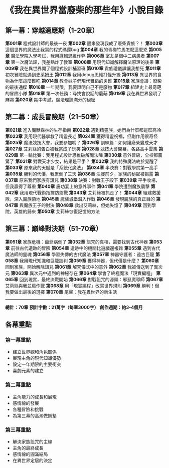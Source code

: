 # 《我在異世界當廢柴的那些年》小說目錄

## 第一幕：穿越適應期（1-20章）

**第001章** 程式設計師的最後一夜
**第002章** 醒來發現我成了廢柴貴族？！
**第003章** 這個世界的魔法比我寫的程式碼還bug
**第004章** 我的青梅竹馬怎麼這麼兇
**第005章** 魔法學院入學考試，我用邏輯思維作弊
**第006章** 室友是個中二病患者
**第007章** 第一次魔法課，我差點炸了教室
**第008章** 用現代知識解釋魔法原理的後果
**第009章** 我在異世界開了個程式設計補習班
**第010章** 貴族禮儀課讓我想死
**第011章** 初次冒險就遇到史萊姆王
**第012章** 我用debug思維打怪升級
**第013章** 異世界的食物為什麼這麼難吃
**第014章** 教會妹子們現代舞蹈的災難
**第015章** 家族會議：廢柴的最後通牒
**第016章** 一年期限，我要證明自己不是廢物
**第017章** 組建史上最奇葩的冒險小隊
**第018章** 第一次任務：尋找會說話的蘑菇
**第019章** 我在異世界發明了麻將
**第020章** 期中考試，魔法理論滿分的秘密

## 第二幕：成長冒險期（21-50章）

**第021章** 進入魔獸森林的生存指南
**第022章** 遇到精靈族，她們為什麼都這麼高冷
**第023章** 我用現代醫學救了精靈長老
**第024章** 獲得精靈祝福，但副作用很奇怪
**第025章** 魔法競技大會，我要參加嗎？
**第026章** 訓練篇：如何讓廢柴變成天才
**第027章** 艾莉絲的告白被我當成了玩笑
**第028章** 競技大會開幕，各路高手雲集
**第029章** 第一輪比賽：我用程式設計思維破解魔法陣
**第030章** 意外晉級，全校都震驚了
**第031章** 對戰天才少女，結果是平手？
**第032章** 我的特殊魔法終於覺醒了
**第033章** 原來我的天賦是「系統化魔法」
**第034章** 半決賽：對戰學院第一高手
**第035章** 勝利的代價，我累倒了三天
**第036章** 決賽前夕，家族的秘密被揭露
**第037章** 原來我們家族有詛咒
**第038章** 決賽：對戰王子殿下
**第039章** 平手收場，但我贏得了尊重
**第040章** 慶功宴上的意外事件
**第041章** 學院遭到魔族襲擊
**第042章** 我用現代戰術指揮防禦戰
**第043章** 艾莉絲被抓走了！
**第044章** 組建救援隊，深入魔族領地
**第045章** 魔族城堡潛入作戰
**第046章** 發現魔族的真正目的
**第047章** 與魔族王子的對決
**第048章** 救出艾莉絲，但她失憶了
**第049章** 回到學院，英雄的歸來
**第050章** 艾莉絲恢復記憶的方法

## 第三幕：巔峰對決期（51-70章）

**第051章** 家族危機：爺爺病倒了
**第052章** 詛咒的真相，需要找到古代神器
**第053章** 前往古代遺跡的冒險
**第054章** 遺跡中的機關比遊戲還複雜
**第055章** 遇到古代魔法師的靈魂
**第056章** 學習失傳的古代魔法
**第057章** 神器守護者：遠古巨龍
**第058章** 我用現代知識和巨龍談判
**第059章** 獲得神器，但代價是什麼？
**第060章** 回到家族，開始解除詛咒
**第061章** 解咒儀式中的意外
**第062章** 我被傳送到了異次元
**第063章** 異次元中遇到的神秘存在
**第064章** 學會了終極魔法「現實編程」
**第065章** 回到現實，最終決戰開始
**第066章** 對戰詛咒的源頭：邪惡魔導師
**第067章** 艾莉絲與我並肩作戰
**第068章** 用「現實編程」改寫世界規則
**第069章** 勝利！但我要做出最後的選擇
**第070章** 尾聲：我在異世界的新生活

---

**總計：70章**
**預計字數：21萬字（每章3000字）**
**創作週期：約3-4個月**

## 各幕重點

### 第一幕重點
- 建立世界觀和角色關係
- 展現主角的現代知識優勢
- 設定一年期限的主要衝突
- 喜劇元素的建立

### 第二幕重點  
- 主角能力的成長和展現
- 感情線的發展
- 各種冒險和挑戰
- 為第三幕的高潮做鋪墊

### 第三幕重點
- 解決家族詛咒的主線
- 主角的最終成長
- 感情線的圓滿結局
- 在異世界定居的決定
